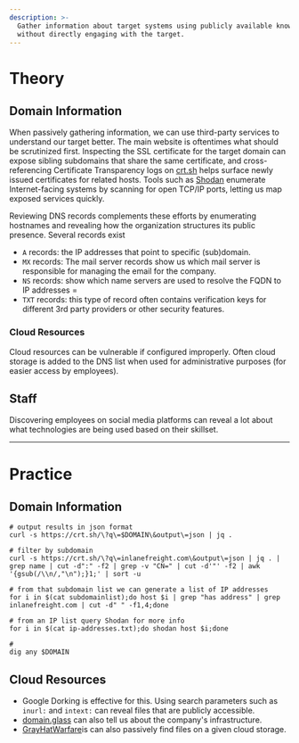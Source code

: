 ```yaml
---
description: >-
  Gather information about target systems using publicly available knowledge
  without directly engaging with the target.
---
```

# Theory

## Domain Information

When passively gathering information, we can use third-party services to understand our target better. The main website is oftentimes what should be scrutinized first. Inspecting the SSL certificate for the target domain can expose sibling subdomains that share the same certificate, and cross-referencing Certificate Transparency logs on [crt.sh](https://crt.sh/) helps surface newly issued certificates for related hosts. Tools such as [Shodan](https://www.shodan.io/) enumerate Internet-facing systems by scanning for open TCP/IP ports, letting us map exposed services quickly. 

Reviewing DNS records complements these efforts by enumerating hostnames and revealing how the organization structures its public presence. Several records exist
* `A` records: the IP addresses that point to specific (sub)domain.
* `MX` records: The mail server records show us which mail server is responsible for managing the email for the company.
* `NS` records: show which name servers are used to resolve the FQDN to IP addresses =
* `TXT` records: this type of record often contains verification keys for different 3rd party providers or other security features.

### Cloud Resources

Cloud resources can be vulnerable if configured improperly. Often cloud storage is added to the DNS list when used for administrative purposes (for easier access by employees). 

## Staff

Discovering employees on social media platforms can reveal a lot about what technologies are being used based on their skillset.

---
# Practice

## Domain Information

```shell
# output results in json format
curl -s https://crt.sh/\?q\=$DOMAIN\&output\=json | jq .

# filter by subdomain
curl -s https://crt.sh/\?q\=inlanefreight.com\&output\=json | jq . | grep name | cut -d":" -f2 | grep -v "CN=" | cut -d'"' -f2 | awk '{gsub(/\\n/,"\n");}1;' | sort -u

# from that subdomain list we can generate a list of IP addresses
for i in $(cat subdomainlist);do host $i | grep "has address" | grep inlanefreight.com | cut -d" " -f1,4;done

# from an IP list query Shodan for more info
for i in $(cat ip-addresses.txt);do shodan host $i;done

# 
dig any $DOMAIN
```

## Cloud Resources

* Google Dorking is effective for this. Using search parameters such as `inurl:` and `intext:` can reveal files that are publicly accessible.
* [domain.glass](https://domain.glass/) can also tell us about the company's infrastructure.
* [GrayHatWarfare](https://buckets.grayhatwarfare.com/)is can also passively find files on a given cloud storage.